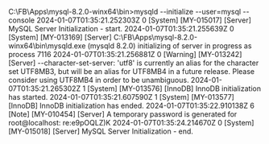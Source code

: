 C:\FB\Apps\mysql-8.2.0-winx64\bin>mysqld --initialize --user=mysql --console
2024-01-07T01:35:21.252303Z 0 [System] [MY-015017] [Server] MySQL Server Initialization - start.
2024-01-07T01:35:21.255639Z 0 [System] [MY-013169] [Server] C:\FB\Apps\mysql-8.2.0-winx64\bin\mysqld.exe (mysqld 8.2.0) initializing of server in progress as process 7116
2024-01-07T01:35:21.256881Z 0 [Warning] [MY-013242] [Server] --character-set-server: 'utf8' is currently an alias for the character set UTF8MB3, but will be an alias for UTF8MB4 in a future release. Please consider using UTF8MB4 in order to be unambiguous.
2024-01-07T01:35:21.265302Z 1 [System] [MY-013576] [InnoDB] InnoDB initialization has started.
2024-01-07T01:35:21.607590Z 1 [System] [MY-013577] [InnoDB] InnoDB initialization has ended.
2024-01-07T01:35:22.910138Z 6 [Note] [MY-010454] [Server] A temporary password is generated for root@localhost: re:e9pOQLZ)K
2024-01-07T01:35:24.214670Z 0 [System] [MY-015018] [Server] MySQL Server Initialization - end.